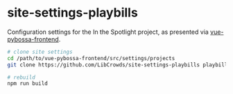 # site-settings-playbills

Configuration settings for the In the Spotlight project, as presented via
[vue-pybossa-frontend](https://github.com/LibCrowds/vue-pybossa-frontend).

``` bash
# clone site settings
cd /path/to/vue-pybossa-frontend/src/settings/projects
git clone https://github.com/LibCrowds/site-settings-playbills playbills

# rebuild
npm run build
```
